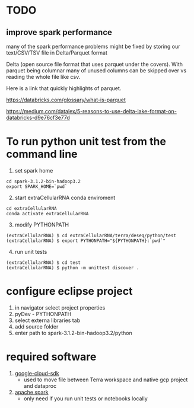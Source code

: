 # TODO

## improve spark performance
many of the spark performance problems might be fixed by storing our text/CSV/TSV file in Delta/Parquet format

 Delta (open source file format that uses parquet under the covers). With parquet being columnar many of unused columns can be skipped over vs reading the whole file like csv. 

Here is a link that quickly highlights of parquet.

https://databricks.com/glossary/what-is-parquet

https://medium.com/datalex/5-reasons-to-use-delta-lake-format-on-databricks-d9e76cf3e77d

# To run python unit test from the command line

1. set spark home
```
cd spark-3.1.2-bin-hadoop3.2
export SPARK_HOME=`pwd`
```

2. start extraCellularRNA conda enviroment
```
cd extraCellularRNA
conda activate extraCellularRNA
```

3. modify PYTHONPATH
```
(extraCellularRNA) $ cd extraCellularRNA/terra/deseq/python/test
(extraCellularRNA) $ export PYTHONPATH="${PYTHONPATH}:`pwd`"
```

4. run unit tests
```
(extraCellularRNA) $ cd test
(extraCellularRNA) $ python -m unittest discover .
```

# configure eclipse project
1. in navigator select project properties
2. pyDev - PYTHONPATH
3. select externa libraries tab
4. add source folder
5. enter path to spark-3.1.2-bin-hadoop3.2/python


# required software 
1. [google-cloud-sdk](https://cloud.google.com/sdk/docs/quickstart#installing_the_latest_version)
   - used to move file between Terra workspace and native gcp project and dataproc
2. [apache spark](https://spark.apache.org/)
   - only need if you run unit tests or notebooks locally
   
